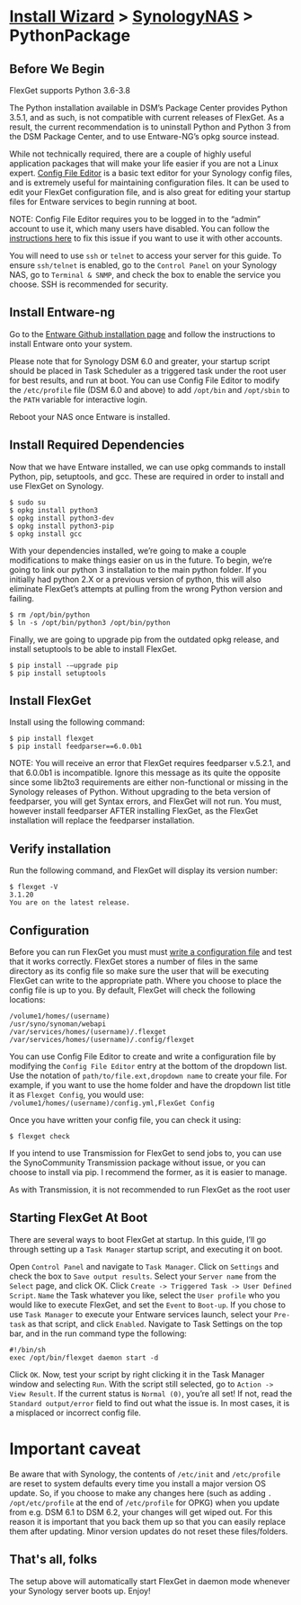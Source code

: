 # [Install Wizard](/InstallWizard) > [SynologyNAS](/InstallWizard/SynologyNAS) > PythonPackage

## Before We Begin

<div class="alert alert-warning" role="alert">
  FlexGet supports Python 3.6-3.8
</div>

The Python installation available in DSM’s Package Center provides Python 3.5.1, and as such, is not compatible with current releases of FlexGet. As a result, the current recommendation is to uninstall Python and Python 3 from the DSM Package Center, and to use Entware-NG’s opkg source instead.

While not technically required, there are a couple of highly useful application packages that will make your life easier if you are not a Linux expert. [Config File Editor](www.mertymade.com/pkg/20110919/ConfigFileEditor-noarch-14.spk) is a basic text editor for your Synology config files, and is extremely useful for maintaining configuration files. It can be used to edit your FlexGet configuration file, and is also great for editing your startup files for Entware services to begin running at boot.

NOTE: Config File Editor requires you to be logged in to the “admin” account to use it, which many users have disabled. You can follow the [instructions here](https://community.synology.com/enu/forum/17/post/56615?page=5&sort=oldest) to fix this issue if you want to use it with other accounts.

You will need to use `ssh` or `telnet` to access your server for this guide. To ensure `ssh/telnet` is enabled, go to the `Control Panel` on your Synology NAS, go to `Terminal & SNMP`, and check the box to enable the service you choose. SSH is recommended for security.


## Install Entware-ng

Go to the [Entware Github installation page](https://github.com/Entware/Entware-ng/wiki/Install-on-Synology-NAS) and follow the instructions to install Entware onto your system.

Please note that for Synology DSM 6.0 and greater, your startup script should be placed in Task Scheduler as a triggered task under the root user for best results, and run at boot. You can use Config File Editor to modify the `/etc/profile` file (DSM 6.0 and above) to add `/opt/bin` and `/opt/sbin` to the `PATH` variable for interactive login.

Reboot your NAS once Entware is installed.


## Install Required Dependencies

Now that we have Entware installed, we can use opkg commands to install Python, pip, setuptools, and gcc. These are required in order to install and use FlexGet on Synology.
```
$ sudo su
$ opkg install python3
$ opkg install python3-dev
$ opkg install python3-pip
$ opkg install gcc
```

With your dependencies installed, we’re going to make a couple modifications to make things easier on us in the future. To begin, we’re going to link our python 3 installation to the main python folder. If you initially had python 2.X or a previous version of python, this will also eliminate FlexGet’s attempts at pulling from the wrong Python version and failing.
```
$ rm /opt/bin/python
$ ln -s /opt/bin/python3 /opt/bin/python
```
Finally, we are going to upgrade pip from the outdated opkg release, and install setuptools to be able to install FlexGet.
```
$ pip install -–upgrade pip
$ pip install setuptools
```
## Install FlexGet

Install using the following command:
```
$ pip install flexget
$ pip install feedparser==6.0.0b1
```
NOTE: You will receive an error that FlexGet requires feedparser v.5.2.1, and that 6.0.0b1 is incompatible. Ignore this message as its quite the opposite since some lib2to3 requirements are either non-functional or missing in the Synology releases of Python. Without upgrading to the beta version of feedparser, you will get Syntax errors, and FlexGet will not run. You must, however install feedparser AFTER installing FlexGet, as the FlexGet installation will replace the feedparser installation.


## Verify installation
Run the following command, and FlexGet will display its version number:

```
$ flexget -V
3.1.20
You are on the latest release.
```

## Configuration
Before you can run FlexGet you must must [write a configuration file](https://flexget.com/Configuration) and test that it works correctly. FlexGet stores a number of files in the same directory as its config file so make sure the user that will be executing FlexGet can write to the appropriate path. Where you choose to place the config file is up to you. By default, FlexGet will check the following locations:
```
/volume1/homes/(username)
/usr/syno/synoman/webapi
/var/services/homes/(username)/.flexget
/var/services/homes/(username)/.config/flexget
```
You can use Config File Editor to create and write a configuration file by modifying the `Config File Editor` entry at the bottom of the dropdown list. Use the notation of `path/to/file.ext,dropdown name` to create your file. For example, if you want to use the home folder and have the dropdown list title it as `Flexget Config`, you would use:
`/volume1/homes/(username)/config.yml,FlexGet Config`

Once you have written your config file, you can check it using:
```
$ flexget check
```
If you intend to use Transmission for FlexGet to send jobs to, you can use the SynoCommunity Transmission package without issue, or you can choose to install via pip. I recommend the former, as it is easier to manage.

As with Transmission, it is not recommended to run FlexGet as the root user


## Starting FlexGet At Boot

There are several ways to boot FlexGet at startup. In this guide, I’ll go through setting up a `Task Manager` startup script, and executing it on boot.

Open `Control Panel` and navigate to `Task Manager`. Click on `Settings` and check the box to `Save output results`. Select your `Server name` from the `Select` page, and click OK. Click `Create -> Triggered Task -> User Defined Script`. `Name` the Task whatever you like, select the `User profile` who you would like to execute FlexGet, and set the `Event` to `Boot-up`. If you chose to use `Task Manager` to execute your Entware services launch, select your `Pre-task` as that script, and click `Enabled`. Navigate to Task Settings on the top bar, and in the run command type the following:
```
#!/bin/sh
exec /opt/bin/flexget daemon start -d
```
Click `OK`. Now, test your script by right clicking it in the Task Manager window and selecting `Run`. With the script still selected, go to `Action -> View Result`. If the current status is `Normal (0)`, you’re all set! If not, read the `Standard output/error` field to find out what the issue is. In most cases, it is a misplaced or incorrect config file.


# Important caveat

Be aware that with Synology, the contents of `/etc/init` and `/etc/profile` are reset to system defaults every time you install a major version OS update. So, if you choose to make any changes here (such as adding `. /opt/etc/profile` at the end of `/etc/profile` for OPKG) when you update from e.g. DSM 6.1 to DSM 6.2, your changes will get wiped out. For this reason it is important that you back them up so that you can easily replace them after updating. Minor version updates do not reset these files/folders.

## That's all, folks
The setup above will automatically start FlexGet in daemon mode whenever your Synology server boots up. Enjoy!